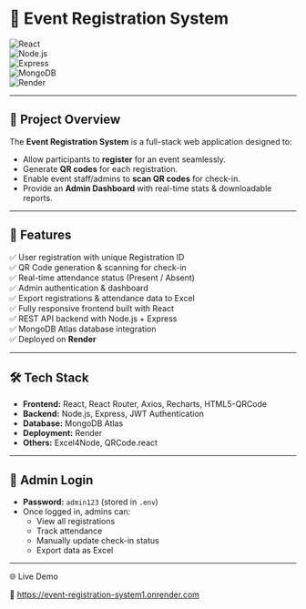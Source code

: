 # 🎉 Event Registration System  

![React](https://img.shields.io/badge/Frontend-React-61DAFB?logo=react&logoColor=white)  
![Node.js](https://img.shields.io/badge/Backend-Node.js-339933?logo=nodedotjs&logoColor=white)  
![Express](https://img.shields.io/badge/Framework-Express-000000?logo=express&logoColor=white)  
![MongoDB](https://img.shields.io/badge/Database-MongoDB-47A248?logo=mongodb&logoColor=white)  
![Render](https://img.shields.io/badge/Deployed%20On-Render-46E3B7?logo=render&logoColor=white)  

---

## 📌 Project Overview  
The **Event Registration System** is a full-stack web application designed to:  
- Allow participants to **register** for an event seamlessly.  
- Generate **QR codes** for each registration.  
- Enable event staff/admins to **scan QR codes** for check-in.  
- Provide an **Admin Dashboard** with real-time stats & downloadable reports.  

---

## 🚀 Features  

✅ User registration with unique Registration ID  
✅ QR Code generation & scanning for check-in  
✅ Real-time attendance status (Present / Absent)  
✅ Admin authentication & dashboard  
✅ Export registrations & attendance data to Excel  
✅ Fully responsive frontend built with React  
✅ REST API backend with Node.js + Express  
✅ MongoDB Atlas database integration  
✅ Deployed on **Render**  

---

## 🛠️ Tech Stack  

- **Frontend:** React, React Router, Axios, Recharts, HTML5-QRCode  
- **Backend:** Node.js, Express, JWT Authentication  
- **Database:** MongoDB Atlas  
- **Deployment:** Render  
- **Others:** Excel4Node, QRCode.react  

---

## 🔑 Admin Login  

- **Password:** `admin123` (stored in `.env`)  
- Once logged in, admins can:  
  - View all registrations  
  - Track attendance  
  - Manually update check-in status  
  - Export data as Excel  

---

🌐 Live Demo

🔗 https://event-registration-system1.onrender.com
